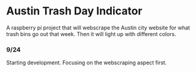 # Austin Trash Day Indicator
 A raspberry pi project that will webscrape the Austin city website for what trash bins go out that week.  Then it will light up with different colors.

### 9/24
Starting development.  Focusing on the webscraping aspect first.